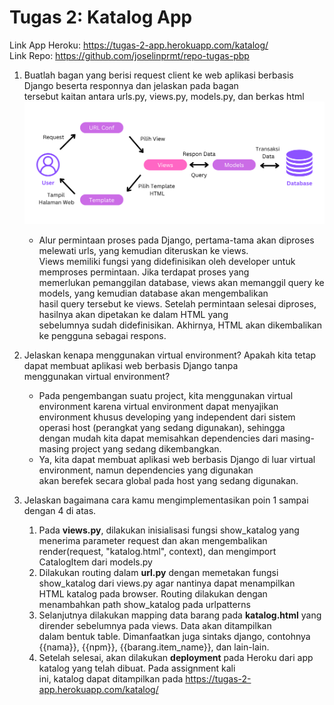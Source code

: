 # Tugas 2: Katalog App

Link App Heroku: https://tugas-2-app.herokuapp.com/katalog/  
Link Repo: https://github.com/joselinprmt/repo-tugas-pbp
<br>

1. Buatlah bagan yang berisi request client ke web aplikasi berbasis Django beserta responnya dan jelaskan pada bagan   
tersebut kaitan antara urls.py, views.py, models.py, dan berkas html  
![bagan MVT Django](../static/PBP-Tugas-2.png)
   *  Alur permintaan proses pada Django, pertama-tama akan diproses melewati urls, yang kemudian diteruskan ke views.  
   Views memiliki fungsi yang didefinisikan oleh developer untuk memproses permintaan. Jika terdapat proses yang  
   memerlukan pemanggilan database, views akan memanggil query ke models, yang kemudian database akan mengembalikan  
   hasil query tersebut ke views. Setelah permintaan selesai diproses, hasilnya akan dipetakan ke dalam HTML yang  
   sebelumnya sudah didefinisikan. Akhirnya, HTML akan dikembalikan ke pengguna sebagai respons.  
   

2. Jelaskan kenapa menggunakan virtual environment? Apakah kita tetap dapat membuat aplikasi web berbasis Django tanpa  
menggunakan virtual environment? 
   * Pada pengembangan suatu project, kita menggunakan virtual environment karena virtual environment dapat menyajikan  
   environment khusus developing yang independent dari sistem operasi host (perangkat yang sedang digunakan), sehingga  
   dengan mudah kita dapat memisahkan dependencies dari masing-masing project yang sedang dikembangkan.
   * Ya, kita dapat membuat aplikasi web berbasis Django di luar virtual environment, namun dependencies yang digunakan  
   akan berefek secara global pada host yang sedang digunakan.  
   

3. Jelaskan bagaimana cara kamu mengimplementasikan poin 1 sampai dengan 4 di atas.
   1.	Pada **views.py**, dilakukan inisialisasi fungsi show_katalog yang menerima parameter request dan akan mengembalikan  
   render(request, "katalog.html", context), dan mengimport CatalogItem dari models.py
   2.	Dilakukan routing dalam **url.py** dengan memetakan fungsi show_katalog dari views.py agar nantinya dapat menampilkan  
   HTML katalog pada browser. Routing dilakukan dengan menambahkan path show_katalog pada urlpatterns
   3.	Selanjutnya dilakukan mapping data barang pada **katalog.html** yang dirender sebelumnya pada views. Data akan ditampilkan  
   dalam bentuk table. Dimanfaatkan juga sintaks django, contohnya {{nama}}, {{npm}}, {{barang.item_name}}, dan lain-lain.
   4.	Setelah selesai, akan dilakukan **deployment** pada Heroku dari app katalog yang telah dibuat. Pada assignment kali  
   ini, katalog dapat ditampilkan pada https://tugas-2-app.herokuapp.com/katalog/
